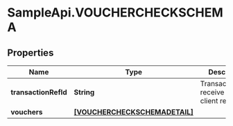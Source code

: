 # SampleApi.VOUCHERCHECKSCHEMA

## Properties

Name | Type | Description | Notes
------------ | ------------- | ------------- | -------------
**transactionRefId** | **String** | TransactionRefId receive from client request | [optional] 
**vouchers** | [**[VOUCHERCHECKSCHEMADETAIL]**](VOUCHERCHECKSCHEMADETAIL.md) |  | [optional] 


